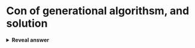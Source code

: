 # Con of generational algorithsm, and solution
<details>
<summary><b>Reveal answer</b></summary>
Generational - Replace all the original generation with the new offspring.<br><br>Con: new generation may just by shit.<br><br>Solution:&nbsp;<br>Generational Elitism - copy best individuals unchanged to next generation
</details>
